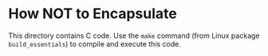 # How NOT to Encapsulate

This directory contains C code. Use the ``make`` command (from Linux package
``build_essentials``) to compile and execute this code.
